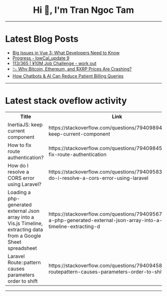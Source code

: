 <h1 align="center">Hi 👋, I'm Tran Ngoc Tam</h1>

---

# Latest Blog Posts 
<!-- BLOG-POST-LIST:START -->
- [Big Issues in Vue 3: What Developers Need to Know](https://dev.to/mostafa_samir_fe0bbfde587/big-issues-in-vue-3-what-developers-need-to-know-4ekj)
- [Progress - lowCal_update 9](https://dev.to/itsizakb/progress-lowcalupdate-9-20n7)
- [113/365 | ¥10M Job Challenge - work out](https://dev.to/kameken100/113365-y10m-job-challenge-work-out-2e33)
- [📉 Why Bitcoin, Ethereum, and $XRP Prices Are Crashing?](https://dev.to/sergi_web3/why-bitcoin-ethereum-and-xrp-prices-are-crashing-4ecm)
- [How Chatbots &amp; AI Can Reduce Patient Billing Queries](https://dev.to/andrew_tate_9387049f095c3/how-chatbots-ai-can-reduce-patient-billing-queries-5hl1)
<!-- BLOG-POST-LIST:END -->

---

# Latest stack oveflow activity
<table>
  <tr><th>Title</th><th>Link</th></tr>
  <!-- STACKOVERFLOW:START --><tr><td>InertiaJS: keep current component</td><td>https://stackoverflow.com/questions/79409894/inertiajs-keep-current-component</td></tr><tr><td>How to fix route authentication?</td><td>https://stackoverflow.com/questions/79409845/how-to-fix-route-authentication</td></tr><tr><td>How do I resolve a CORS error using Laravel?</td><td>https://stackoverflow.com/questions/79409583/how-do-i-resolve-a-cors-error-using-laravel</td></tr><tr><td>Loading a php-generated external Json array into a Vis.js Timeline, extracting data from a Google Sheet spreadsheet</td><td>https://stackoverflow.com/questions/79409567/loading-a-php-generated-external-json-array-into-a-vis-js-timeline-extracting-d</td></tr><tr><td>Laravel Route::pattern causes parameters order to shift</td><td>https://stackoverflow.com/questions/79409458/laravel-routepattern-causes-parameters-order-to-shift</td></tr><!-- STACKOVERFLOW:END -->
</table>

---


